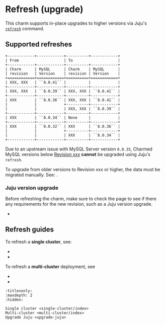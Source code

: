# Refresh (upgrade)

This charm supports in-place upgrades to higher versions via Juju's [`refresh`](https://documentation.ubuntu.com/juju/3.6/reference/juju-cli/list-of-juju-cli-commands/refresh/#details) command.

## Supported refreshes

```{eval-rst}
+------------+------------+----------+------------+
| From                    | To                    |
+------------+------------+----------+------------+
| Charm      | MySQL      | Charm    | MySQL      |
| revision   | Version    | revision | Version    |
+============+============+==========+============+
| XXX, XXX   | ``8.0.41`` |          |            |
+------------+------------+----------+------------+
| XXX, XXX   | ``8.0.39`` | XXX, XXX | ``8.0.41`` |
+------------+------------+----------+------------+
| XXX        | ``8.0.36`` | XXX, XXX | ``8.0.41`` |
|            |            +----------+------------+
|            |            | XXX, XXX | ``8.0.39`` |
+------------+------------+----------+------------+
| XXX        | ``8.0.34`` | None     |            |
+------------+------------+----------+------------+
| XXX        | ``8.0.32`` | XXX      | ``8.0.36`` |
|            |            +----------+------------+
|            |            | XXX      | ``8.0.34`` |
+------------+------------+----------+------------+
```

Due to an upstream issue with MySQL Server version `8.0.35`, Charmed MySQL versions below [Revision xxx](https://github.com/canonical/mysql-operator/releases/tag/revxxx) **cannot** be upgraded using Juju's `refresh`.

To upgrade from older versions to Revision xxx or higher, the data must be migrated manually. See: [](/how-to/development/migrate-data-via-backup-restore).

### Juju version upgrade

Before refreshing the charm, make sure to check the [](/reference/releases) page to see if there any requirements for the new revision, such as a Juju version upgrade.

* [](/how-to/refresh/upgrade-juju)

## Refresh guides

To refresh a **single cluster**, see:

* [](/how-to/refresh/single-cluster/refresh-single-cluster)
* [](/how-to/refresh/single-cluster/roll-back-single-cluster)

To refresh a **multi-cluster** deployment, see

* [](/how-to/refresh/multi-cluster/refresh-multi-cluster)
* [](/how-to/refresh/multi-cluster/roll-back-multi-cluster)

```{toctree}
:titlesonly:
:maxdepth: 2
:hidden:

Single cluster <single-cluster/index>
Multi-cluster <multi-cluster/index>
Upgrade Juju <upgrade-juju>
```

<!--Links-->

[cross]: https://img.icons8.com/?size=16&id=CKkTANal1fTY&format=png&color=D00303
[check]: https://img.icons8.com/color/20/checkmark--v1.png